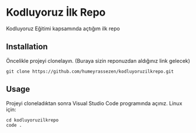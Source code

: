 # **Kodluyoruz İlk Repo**

Kodluyoruz Eğitimi kapsamında açtığım ilk repo

## Installation

Öncelikle projeyi clonelayın. (Buraya sizin reponuzdan aldığınız link gelecek)

    git clone https://github.com/humeyrassezen/kodluyoruzilkrepo.git

## Usage

 Projeyi cloneladıktan sonra Visual Studio Code programında açınız.
 Linux için:
 
 
    cd kodluyoruzilkrepo    
    code .
